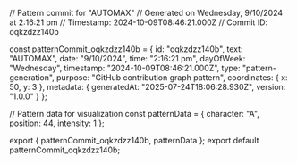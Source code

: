 // Pattern commit for "AUTOMAX"
// Generated on Wednesday, 9/10/2024 at 2:16:21 pm
// Timestamp: 2024-10-09T08:46:21.000Z
// Commit ID: oqkzdzz140b

const patternCommit_oqkzdzz140b = {
  id: "oqkzdzz140b",
  text: "AUTOMAX",
  date: "9/10/2024",
  time: "2:16:21 pm",
  dayOfWeek: "Wednesday",
  timestamp: "2024-10-09T08:46:21.000Z",
  type: "pattern-generation",
  purpose: "GitHub contribution graph pattern",
  coordinates: {
    x: 50,
    y: 3
  },
  metadata: {
    generatedAt: "2025-07-24T18:06:28.930Z",
    version: "1.0.0"
  }
};

// Pattern data for visualization
const patternData = {
  character: "A",
  position: 44,
  intensity: 1
};

export { patternCommit_oqkzdzz140b, patternData };
export default patternCommit_oqkzdzz140b;
